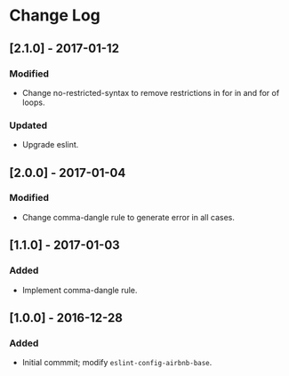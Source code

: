 # Change Log

## [2.1.0] - 2017-01-12

### Modified
- Change no-restricted-syntax to remove restrictions in for in and for of loops.

### Updated
- Upgrade eslint.


## [2.0.0] - 2017-01-04

### Modified
- Change comma-dangle rule to generate error in all cases.


## [1.1.0] - 2017-01-03

### Added
- Implement comma-dangle rule.


## [1.0.0] - 2016-12-28

### Added
 - Initial commmit; modify `eslint-config-airbnb-base`.
